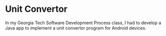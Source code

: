 # Unit Convertor
In my Georgia Tech Software Development Process class, I had to develop a Java app to implement a unit convertor program for Android devices.